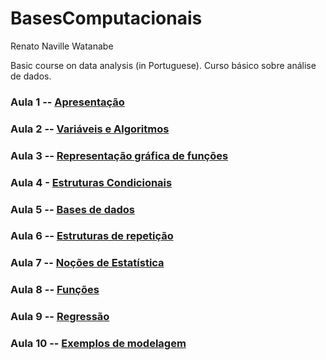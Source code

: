 # BasesComputacionais


Renato Naville Watanabe

Basic course on data analysis (in Portuguese). 
Curso básico sobre análise de dados.



### **Aula 1 -- [Apresentação](https://nbviewer.jupyter.org/format/slides/github/rnwatanabe/BasesComputacionais/blob/master/aula1/Apresenta%C3%A7%C3%A3o.ipynb#/)**

### **Aula 2 -- [Variáveis e Algoritmos](https://nbviewer.jupyter.org/format/slides/github/rnwatanabe/BasesComputacionais2019/blob/master/aula2/Vari%C3%A1veis%20e%20algoritmos.ipynb#/)**

### **Aula 3 -- [Representação gráfica de funções](https://nbviewer.jupyter.org/format/slides/github/rnwatanabe/BasesComputacionais2019/blob/master/aula3/Representa%C3%A7%C3%A3oGraficaDeFun%C3%A7%C3%B5es.ipynb#/)**

### **Aula 4 - [Estruturas Condicionais](https://nbviewer.jupyter.org/format/slides/github/rnwatanabe/BasesComputacionais2019/blob/master/aula4/EstruturasCondicionais.ipynb#/)**


### **Aula 5 -- [Bases de dados](https://nbviewer.jupyter.org/format/slides/github/rnwatanabe/BasesComputacionais2019/blob/master/aula5/BasesDeDados.ipynb#/)**

### **Aula 6 -- [Estruturas de repetição](https://nbviewer.jupyter.org/format/slides/github/rnwatanabe/BasesComputacionais2019/blob/master/aula6/EstruturasDeRepeticao.ipynb#/)**

### **Aula 7 -- [Noções de Estatística](https://nbviewer.jupyter.org/format/slides/github/rnwatanabe/BasesComputacionais2019/blob/master/aula7/Estatistica.ipynb#/)**

### **Aula 8 -- [Funções](https://nbviewer.jupyter.org/format/slides/github/rnwatanabe/BasesComputacionais2019/blob/master/aula8/Funcoes.ipynb#/)**

### **Aula 9 -- [Regressão](https://nbviewer.jupyter.org/format/slides/github/rnwatanabe/BasesComputacionais2019/blob/master/aula9/Regress%C3%A3o.ipynb#/)**

### **Aula 10 -- [Exemplos de modelagem](https://nbviewer.jupyter.org/format/slides/github/rnwatanabe/BasesComputacionais2019/blob/master/aula10/Modelagem.ipynb#)**




